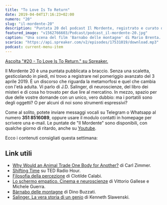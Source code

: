 ```yaml
---
title: "To Love Is To Return"
date: 2019-04-04T17:16:23+02:00
numero: "20"
slug: "il-mordente-20"
description: "Puntata 20 del podcast Il Mordente, registrato e curato da Riccardo Palombo."
featured_image: "v1562766603/Podcast/podcast_il-mordente-20.jpg"
caption: "Una scena del film 'Barnabo delle montagne' di Mario Brenta. La pellicola è stata premiata al Trento Film Festival 1995. Non lo ho ancora visto, ma rimedierò."
scarica: "https://api.spreaker.com/v2/episodes/17531019/download.mp3"
podcast: current-menu-item
---
```


<a class="spreaker-player" href="https://www.spreaker.com/episode/17531019" data-resource="episode_id=17531019" data-width="100%" data-height="200" data-theme="light" data-playlist="false" data-playlist-continuous="false" data-autoplay="false" data-live-autoplay="false" data-chapters-image="true" data-episode-image-position="right" data-hide-logo="false" data-hide-likes="false" data-hide-comments="false" data-hide-sharing="false" data-hide-download="true" >Ascolta "#20 - To Love Is To Return." su Spreaker.</a>

Il Mordente 20 è una puntata pubblicata a braccio. Senza una scaletta, gesticolando in piedi, mi trovo a registrare nel pomeriggio avanzato del 3 aprile 2019. È un discorso che riguarda la metamorfosi e quel che cambia con l'età adulta. Vi parlo di J.D. Salinger, di neuroscienze, del libro dei misteri e di cosa ho trovato per due lire al mercatino. In mezzo, spazio per due delle vostre domande con un unico, vero dubbio: ma i portatili sono degli oggetti? O per alcuni di noi sono strumenti espressivi?

Come al solito, potete inviare messaggi vocali su Telegram o Whatsapp al numero **351 8516089**, oppure usare il modulo contatti in homepage per scrivere una e-mail. Le puntate de "Il Mordente" sono disponibili, con qualche giorno di ritardo, anche su <a class="text-info" title="Canale Youtube Riccardo Palombo" href="https://www.youtube.com/riccardopalombo">Youtube</a>.

Ecco i contenuti consigliati questa settimana:

## Link utili
<ul>
<li><a class="text-info" href="https://www.nytimes.com/2019/03/25/science/metamorphosis-evolution-animals.html" target="_blank" title="Vedi l'articolo Why Would an Animal Trade One Body for Another?">Why Would an Animal Trade One Body for Another?</a> di Carl Zimmer.</li>
<li><a class="text-info" href="https://www.npr.org/programs/ted-radio-hour/414972943/shifting-time?t=1554391475934" target="_blank" title="Vedi l'articolo Shifting Time">Shifting Time</a> su TED Radio Hour.</li>
<li><a class="text-info" href="https://amzn.to/2HGfnek" target="_blank" rel="nofollow" title="Vedi il libro Filosofia della percezione">Filosofia della percezione</a> di Clotilde Calabi.</li>
<li><a class="text-info" href="https://amzn.to/2UtsHtv" target="_blank" rel="nofollow" title="Vedi il libro Lo schermo empatico. Cinema e neuroscienze">Lo schermo empatico. Cinema e neuroscienze</a> di Vittorio Gallese e Michele Guerra.</li>
<li><a class="text-info" href="https://amzn.to/2OOWI1q" target="_blank" rel="nofollow" title="Vedi il libro Bàrnabo delle montagne">Bàrnabo delle montagne</a> di Dino Buzzati.</li>
<li><a class="text-info" href="https://amzn.to/2IkwpAU" target="_blank" rel="nofollow" title="Vedi il libro Salinger, la vera storia di un genio">Salinger. La vera storia di un genio</a> di Kenneth Slawenski.</li>
</ul>
